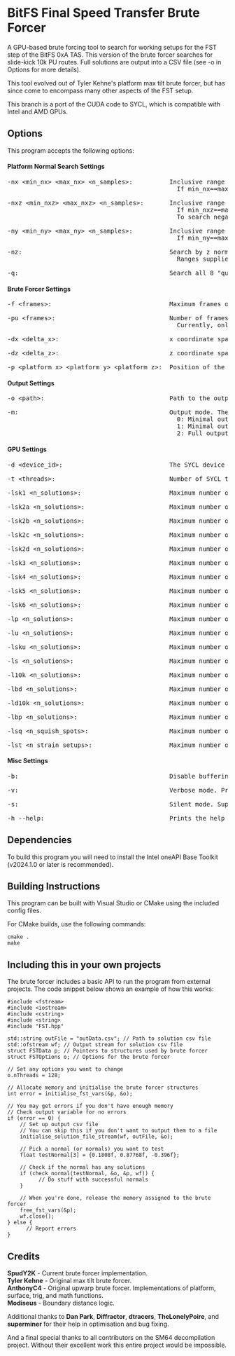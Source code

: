 # BitFS Final Speed Transfer Brute Forcer
A GPU-based brute forcing tool to search for working setups for the FST step of the BitFS 0xA TAS. This version of the brute forcer searches for slide-kick 10k PU routes. Full solutions are output into a CSV file (see -o in Options for more details).

This tool evolved out of Tyler Kehne's platform max tilt brute forcer, but has since come to encompass many other aspects of the FST setup.

This branch is a port of the CUDA code to SYCL, which is compatible with Intel and AMD GPUs.

## Options ##
This program accepts the following options:

#### Platform Normal Search Settings ####
<pre>
-nx &lt;min_nx&gt; &lt;max_nx&gt; &lt;n_samples&gt;:          Inclusive range of x normals to be considered, and the number of normals to sample.
                                              If min_nx==max_nx then n_samples will be set to 1.
  
-nxz &lt;min_nxz&gt; &lt;max_nxz&gt; &lt;n_samples&gt;:       Inclusive range of xz sums to be considered, and the number of z normals to sample.
                                              If min_nxz==max_nxz then n_samples will be set to 1.
                                              To search negative z normals, set to min_nxz and max_nxz to negative values.
  
-ny &lt;min_ny&gt; &lt;max_ny&gt; &lt;n_samples&gt;:          Inclusive range of y normals to be considered, and the number of normals to sample.
                                              If min_ny==max_ny then n_samples will be set to 1.

-nz:                                        Search by z normal instead of xz sum.
                                              Ranges supplied with -nxz will be converted to z normal ranges.
  
-q:                                         Search all 8 "quadrants" simultaneously. Overrides platform position set by -p.
</pre>

#### Brute Forcer Settings ####
<pre>
-f &lt;frames&gt;:                                Maximum frames of platform tilt considered.
  
-pu &lt;frames&gt;:                               Number of frames of PU movement for 10k PU route.
                                              Currently, only 3 frame routes are supported.
  
-dx &lt;delta_x&gt;:                              x coordinate spacing of positions on the platform.
  
-dz &lt;delta_z&gt;:                              z coordinate spacing of positions on the platform.
  
-p &lt;platform_x&gt; &lt;platform_y&gt; &lt;platform_z&gt;:  Position of the pyramid platform.
</pre>
#### Output Settings ####
<pre>
-o &lt;path&gt;:                                  Path to the output file.

-m:                                         Output mode. The amount of detail provided in the output file.
                                              0: Minimal output. Prints all normals with full solutions, along with number of full solutions found.
                                              1: Minimal output with partial solutions. Prints all normals with 10k partial solutions or better, along with the latest stage with solutions.
                                              2: Full output. Prints all normals with full solutions, along with full details of the setup.
</pre>
#### GPU Settings ####
<pre>
-d &lt;device_id&gt;:                             The SYCL device used to run the program.
  
-t &lt;threads&gt;:                               Number of SYCL threads to assign to the program.
  
-lsk1 &lt;n_solutions&gt;:                        Maximum number of phase 1 solutions for 10k setup search.
  
-lsk2a &lt;n_solutions&gt;:                       Maximum number of phase 2a solutions for 10k setup search.
  
-lsk2b &lt;n_solutions&gt;:                       Maximum number of phase 2b solutions for 10k setup search.
  
-lsk2c &lt;n_solutions&gt;:                       Maximum number of phase 2c solutions for 10k setup search.
  
-lsk2d &lt;n_solutions&gt;:                       Maximum number of phase 2d solutions for 10k setup search.
  
-lsk3 &lt;n_solutions&gt;:                        Maximum number of phase 3 solutions for 10k setup search.
  
-lsk4 &lt;n_solutions&gt;:                        Maximum number of phase 4 solutions for 10k setup search.
  
-lsk5 &lt;n_solutions&gt;:                        Maximum number of phase 5 solutions for 10k setup search.
  
-lsk6 &lt;n_solutions&gt;:                        Maximum number of phase 6 solutions for 10k setup search.
  
-lp &lt;n_solutions&gt;:                          Maximum number of platform tilt solutions.
  
-lu &lt;n_solutions&gt;:                          Maximum number of upwarp solutions.
  
-lsku &lt;n_solutions&gt;:                        Maximum number of slide kick upwarp solutions.
  
-ls &lt;n_solutions&gt;:                          Maximum number of speed solutions.
  
-l10k &lt;n_solutions&gt;:                        Maximum number of 10k solutions.
  
-lbd &lt;n_solutions&gt;:                         Maximum number of breakdance solutions.
  
-ld10k &lt;n_solutions&gt;:                       Maximum number of double 10k solutions.
  
-lbp &lt;n_solutions&gt;:                         Maximum number of bully push solutions.
  
-lsq &lt;n_squish_spots&gt;:                      Maximum number of squish spots.
  
-lst &lt;n_strain_setups&gt;:                     Maximum number of strain setups.
</pre>
#### Misc Settings ####
<pre>
-b:                                         Disable buffering on stdout and stderr.

-v:                                         Verbose mode. Prints all parameters used in the brute forcer.

-s:                                         Silent mode. Suppresses all print statements output by the brute forcer.
  
-h --help:                                  Prints the help text.
</pre>

## Dependencies ##
To build this program you will need to install the Intel oneAPI Base Toolkit (v2024.1.0 or later is recommended).

## Building Instructions ##
This program can be built with Visual Studio or CMake using the included config files. 

For CMake builds, use the following commands:

```
cmake .
make
```

## Including this in your own projects ##
The brute forcer includes a basic API to run the program from external projects. The code snippet below shows an example of how this works:

```
#include <fstream>
#include <iostream>
#include <cstring>
#include <string>
#include "FST.hpp"
  
std::string outFile = "outData.csv"; // Path to solution csv file
std::ofstream wf; // Output stream for solution csv file
struct FSTData p; // Pointers to structures used by brute forcer
struct FSTOptions o; // Options for the brute forcer

// Set any options you want to change
o.nThreads = 128;

// Allocate memory and initialise the brute forcer structures
int error = initialise_fst_vars(&p, &o);

// You may get errors if you don't have enough memory
// Check output variable for no errors
if (error == 0) {
    // Set up output csv file
    // You can skip this if you don't want to output them to a file
    initialise_solution_file_stream(wf, outFile, &o);

    // Pick a normal (or normals) you want to test
    float testNormal[3] = {0.1808f, 0.87768f, -0.396f};
  
    // Check if the normal has any solutions
    if (check_normal(testNormal, &o, &p, wf)) {
          // Do stuff with successful normals
    }

    // When you're done, release the memory assigned to the brute forcer
    free_fst_vars(&p);
    wf.close();
} else {
      // Report errors
}
```

## Credits ##
**SpudY2K** - Current brute forcer implementation.  
**Tyler Kehne** - Original max tilt brute forcer.  
**AnthonyC4** - Original upwarp brute forcer. Implementations of platform, surface, trig, and math functions.  
**Modiseus** - Boundary distance logic.  

Additional thanks to **Dan Park**, **Diffractor**,  **dtracers**, **TheLonelyPoire**, and **superminer** for their help in optimisation and bug fixing.  

And a final special thanks to all contributors on the SM64 decompilation project. Without their excellent work this entire project would be impossible.
